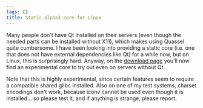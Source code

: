 ```yaml
---
tags: []
title: Static alpha3 core for Linux
---
```

Many people don't have Qt installed on their servers (even though the needed parts can be installed without X11), which makes using Quassel quite cumbersome. I have been looking into providing a static core (i.e. one that does not have external dependencies like Qt) for a while now, but on Linux, this is surprisingly hard. Anyway, on the <a href="/downloads">download page</a> you'll now find an experimental core to try out even on servers without Qt.

Note that this is highly experimental, since certain features seem to require a compatible shared glibc installed. Also on one of my test systems, charset encodings don't work, because iconv cannot be used even though it is installed... so please test it, and if anything is strange, please report.
